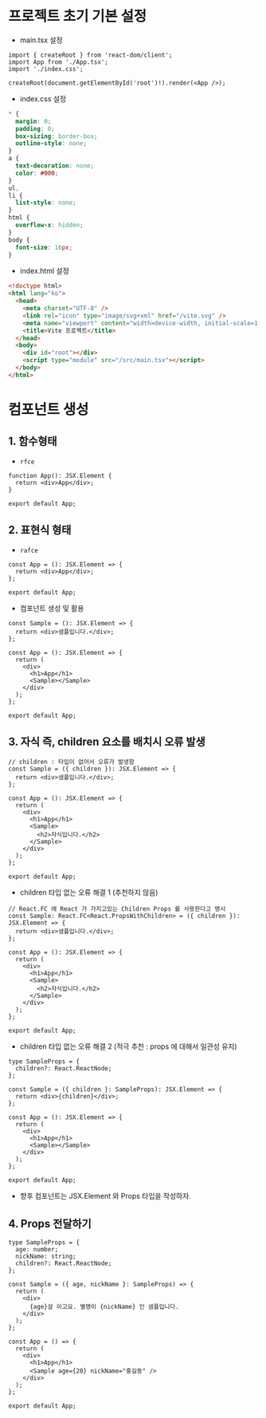 # 프로젝트 초기 기본 설정

- main.tsx 설정

```tsx
import { createRoot } from 'react-dom/client';
import App from './App.tsx';
import './index.css';

createRoot(document.getElementById('root')!).render(<App />);
```

- index.css 설정

```css
* {
  margin: 0;
  padding: 0;
  box-sizing: border-box;
  outline-style: none;
}
a {
  text-decoration: none;
  color: #000;
}
ul,
li {
  list-style: none;
}
html {
  overflow-x: hidden;
}
body {
  font-size: 16px;
}
```

- index.html 설정

```html
<!doctype html>
<html lang="ko">
  <head>
    <meta charset="UTF-8" />
    <link rel="icon" type="image/svg+xml" href="/vite.svg" />
    <meta name="viewport" content="width=device-width, initial-scale=1.0" />
    <title>Vite 프로젝트</title>
  </head>
  <body>
    <div id="root"></div>
    <script type="module" src="/src/main.tsx"></script>
  </body>
</html>
```

# 컴포넌트 생성

## 1. 함수형태

- `rfce`

```tsx
function App(): JSX.Element {
  return <div>App</div>;
}

export default App;
```

## 2. 표현식 형태

- `rafce`

```tsx
const App = (): JSX.Element => {
  return <div>App</div>;
};

export default App;
```

- 컴포넌트 생성 및 활용

```tsx
const Sample = (): JSX.Element => {
  return <div>샘플입니다.</div>;
};

const App = (): JSX.Element => {
  return (
    <div>
      <h1>App</h1>
      <Sample></Sample>
    </div>
  );
};

export default App;
```

## 3. 자식 즉, children 요소를 배치시 오류 발생

```tsx
// children : 타입이 없어서 오류가 발생함
const Sample = ({ children }): JSX.Element => {
  return <div>샘플입니다.</div>;
};

const App = (): JSX.Element => {
  return (
    <div>
      <h1>App</h1>
      <Sample>
        <h2>자식입니다.</h2>
      </Sample>
    </div>
  );
};

export default App;
```

- children 타입 없는 오류 해결 1 (추천하지 않음)

```tsx
// React.FC 에 React 가 가지고있는 Children Props 를 사용한다고 명시
const Sample: React.FC<React.PropsWithChildren> = ({ children }): JSX.Element => {
  return <div>샘플입니다.</div>;
};

const App = (): JSX.Element => {
  return (
    <div>
      <h1>App</h1>
      <Sample>
        <h2>자식입니다.</h2>
      </Sample>
    </div>
  );
};

export default App;
```

- children 타입 없는 오류 해결 2 (적극 추천 : props 에 대해서 일관성 유지)

```tsx
type SampleProps = {
  children?: React.ReactNode;
};

const Sample = ({ children }: SampleProps): JSX.Element => {
  return <div>{children}</div>;
};

const App = (): JSX.Element => {
  return (
    <div>
      <h1>App</h1>
      <Sample></Sample>
    </div>
  );
};

export default App;
```

- 향후 컴포넌트는 JSX.Element 와 Props 타입을 작성하자.

## 4. Props 전달하기

```tsx
type SampleProps = {
  age: number;
  nickName: string;
  children?: React.ReactNode;
};

const Sample = ({ age, nickName }: SampleProps) => {
  return (
    <div>
      {age}살 이고요. 별명이 {nickName} 인 샘플입니다.
    </div>
  );
};

const App = () => {
  return (
    <div>
      <h1>App</h1>
      <Sample age={20} nickName="홍길동" />
    </div>
  );
};

export default App;
```
